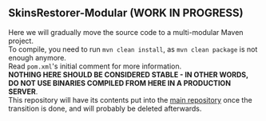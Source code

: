 ## SkinsRestorer-Modular (WORK IN PROGRESS)
Here we will gradually move the source code to a multi-modular Maven project.</br>
To compile, you need to run `mvn clean install`, as `mvn clean package` is not enough anymore.</br>
Read `pom.xml`'s initial comment for more information.</br>
**NOTHING HERE SHOULD BE CONSIDERED STABLE - IN OTHER WORDS, DO NOT USE BINARIES COMPILED FROM HERE IN A PRODUCTION SERVER**.</br>
This repository will have its contents put into the [main repository](https://github.com/SkinsRestorer/SkinsRestorerX/) once the transition is done, and will probably be deleted afterwards.
